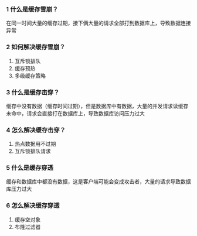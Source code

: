 ### 1 什么是缓存雪崩？

在同一时间大量的缓存过期，接下俩大量的请求全部打到数据库上，导致数据连接异常

### 2 如何解决缓存雪崩？

1. 互斥锁排队
2. 缓存预热
3. 多级缓存策略

### 3 什么是缓存击穿？

缓存中没有数据（缓存时间过期），但是数据库中有数据，大量的并发请求读缓存未命中，请求会直接打在数据库上，导致数据库访问压力过大

### 4 怎么解决缓存击穿？

1. 热点数据用不过期
2. 互斥锁排队请求

### 5 什么是缓存穿透

缓存和数据库中都没有数据，这是客户端可能会变成攻击者，大量的请求导致数据库压力过大

### 6 怎么解决缓存穿透

1. 缓存空对象
2. 布隆过滤器



